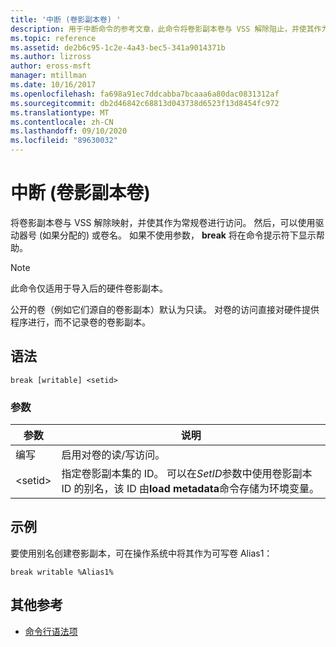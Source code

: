 ```yaml
---
title: '中断 (卷影副本卷) '
description: 用于中断命令的参考文章，此命令将卷影副本卷与 VSS 解除阻止，并使其作为常规卷进行访问。
ms.topic: reference
ms.assetid: de2b6c95-1c2e-4a43-bec5-341a9014371b
ms.author: lizross
author: eross-msft
manager: mtillman
ms.date: 10/16/2017
ms.openlocfilehash: fa698a91ec7ddcabba7bcaaa6a80dac0831312af
ms.sourcegitcommit: db2d46842c68813d043738d6523f13d8454fc972
ms.translationtype: MT
ms.contentlocale: zh-CN
ms.lasthandoff: 09/10/2020
ms.locfileid: "89630032"
---
```

# <a name="break-shadow-copy-volume"></a>中断 (卷影副本卷) 

将卷影副本卷与 VSS 解除映射，并使其作为常规卷进行访问。 然后，可以使用驱动器号 (如果分配的) 或卷名。 如果不使用参数， **break** 将在命令提示符下显示帮助。

> [!NOTE]
> 此命令仅适用于导入后的硬件卷影副本。
>
> 公开的卷（例如它们源自的卷影副本）默认为只读。 对卷的访问直接对硬件提供程序进行，而不记录卷的卷影副本。

## <a name="syntax"></a>语法

```
break [writable] <setid>
```

### <a name="parameters"></a>参数

| 参数 | 说明 |
| --------- | ----------- |
| 编写 | 启用对卷的读/写访问。 |
| \<setid> | 指定卷影副本集的 ID。 可以在*SetID*参数中使用卷影副本 ID 的别名，该 ID 由**load metadata**命令存储为环境变量。 |

## <a name="examples"></a>示例

要使用别名创建卷影副本，可在操作系统中将其作为可写卷 Alias1：

```
break writable %Alias1%
```

## <a name="additional-references"></a>其他参考

- [命令行语法项](command-line-syntax-key.md)
